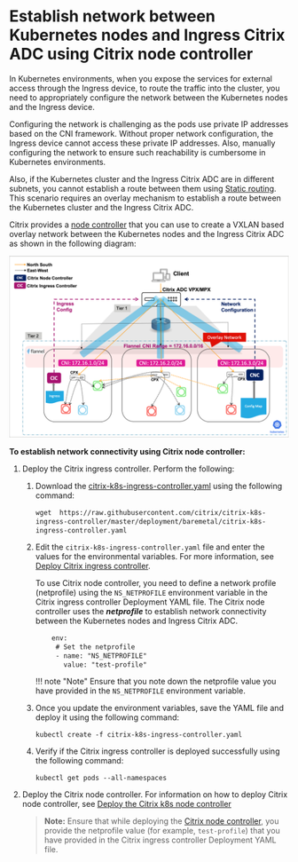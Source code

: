 # Establish network between Kubernetes nodes and Ingress Citrix ADC using Citrix node controller

In Kubernetes environments, when you expose the services for external access through the Ingress device, to route the traffic into the cluster, you need to appropriately configure the network between the Kubernetes nodes and the Ingress device.

Configuring the network is challenging as the pods use private IP addresses based on the CNI framework. Without proper network configuration, the Ingress device cannot access these private IP addresses. Also, manually configuring the network to ensure such reachability is cumbersome in Kubernetes environments.

Also, if the Kubernetes cluster and the Ingress Citrix ADC are in different subnets, you cannot establish a route between them using [Static routing](staticrouting.md). This scenario requires an overlay mechanism to establish a route between the Kubernetes cluster and the Ingress Citrix ADC.

Citrix provides a [node controller](https://github.com/citrix/citrix-k8s-node-controller) that you can use to create a VXLAN based overlay network between the Kubernetes nodes and the Ingress Citrix ADC as shown in the following diagram:

![CIC with CNC](../media/cic-cnc.png)

**To establish network connectivity using Citrix node controller:**

1.  Deploy the Citrix ingress controller. Perform the following:

    1.  Download the [citrix-k8s-ingress-controller.yaml](https://github.com/citrix/citrix-k8s-ingress-controller/blob/master/deployment/baremetal/citrix-k8s-ingress-controller.yaml) using the following command:

            wget  https://raw.githubusercontent.com/citrix/citrix-k8s-ingress-controller/master/deployment/baremetal/citrix-k8s-ingress-controller.yaml

    1.  Edit the `citrix-k8s-ingress-controller.yaml` file and enter the values for the environmental variables. For more information, see [Deploy Citrix ingress controller](https://developer-docs.citrix.com/projects/citrix-k8s-ingress-controller/en/latest/deploy/deploy-cic-yaml/).

        To use Citrix node controller, you need to define a network profile (netprofile) using the `NS_NETPROFILE` environment variable in the Citrix ingress controller Deployment YAML file. The Citrix node controller uses the ***netprofile*** to establish network connectivity between the Kubernetes nodes and Ingress Citrix ADC.

                env:
                 # Set the netprofile 
                 - name: "NS_NETPROFILE"
                   value: "test-profile"

        !!! note "Note"
            Ensure that you note down the netprofile value you have provided in the `NS_NETPROFILE` environment variable.

    1.  Once you update the environment variables, save the YAML file and deploy it using the following command:

            kubectl create -f citrix-k8s-ingress-controller.yaml

    1.  Verify if the Citrix ingress controller is deployed successfully using the following command:

            kubectl get pods --all-namespaces

1.  Deploy the Citrix node controller. For information on how to deploy Citrix node controller, see [Deploy the Citrix k8s node controller](https://github.com/citrix/citrix-k8s-node-controller/blob/master/deploy/README.md)

     >**Note:**
     > Ensure that while deploying the [Citrix node controller](https://github.com/citrix/citrix-k8s-node-controller), you provide the netprofile value (for example, `test-profile`) that you have provided in the Citrix ingress controller Deployment YAML file.  
